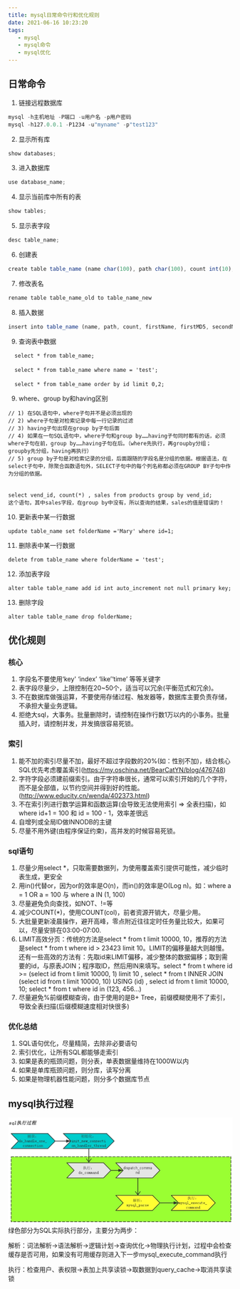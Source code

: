 ```yaml
---
title: mysql日常命令行和优化规则
date: 2021-06-16 10:23:20
tags:
   - mysql
   - mysql命令
   - mysql优化
---
```


## 日常命令

1. 链接远程数据库

```js
mysql -h主机地址 -P端口 -u用户名 -p用户密码
mysql -h127.0.0.1 -P1234 -u"myname" -p"test123"
```



2. 显示所有库

```js
show databases;
```



3. 进入数据库

```js
use database_name;
```



4. 显示当前库中所有的表

```js
show tables;
```



5. 显示表字段

```js
desc table_name;
```



6. 创建表

```js
create table table_name (name char(100), path char(100), count int(10), firstName char(100), firstMD5 char(100), secondName char(100), secondMD5 char(100), thirdName char(100), thirdMD5 char(100));
```



7. 修改表名

```js
rename table table_name_old to table_name_new
```



8. 插入数据

```js
insert into table_name (name, path, count, firstName, firstMD5, secondName, secondMD5, thirdName, thirdMD5) VALUES ('test', 'test', 1, 'name1', 'md1', 'name2', 'md2', 'name3', 'md3');
```



9. 查询表中数据

```mysql
  select * from table_name;

  select * from table_name where name = 'test';

  select * from table_name order by id limit 0,2;
```

9. where、group by和having区别

```mysql
// 1) 在SQL语句中，where子句并不是必须出现的
// 2) where子句是对检索记录中每一行记录的过滤
// 3) having子句出现在group by子句后面
// 4) 如果在一句SQL语句中，where子句和group by……having子句同时都有的话，必须where子句在前，group by……having子句在后。（where先执行，再groupby分组；groupby先分组，having再执行）
// 5) group by子句是对检索记录的分组，后面跟随的字段名是分组的依据。根据语法，在select子句中，除聚合函数语句外，SELECT子句中的每个列名称都必须在GROUP BY子句中作为分组的依据。


select vend_id, count(*) , sales from products group by vend_id;
这个语句，其中sales字段，在group by中没有，所以查询的结果，sales的值是错误的！

```



10. 更新表中某一行数据

```mysql
update table_name set folderName ='Mary' where id=1;
```



11. 删除表中某一行数据

```mysql
delete from table_name where folderName = 'test';
```



12. 添加表字段

```mysql
alter table table_name add id int auto_increment not null primary key;
```



13. 删除字段

```mysql
alter table table_name drop folderName;
```

## 优化规则
### 核心
1. 字段名不要使用‘key' ‘index’ ‘like’‘time’ 等等关键字
2. 表字段尽量少，上限控制在20~50个，适当可以冗余(平衡范式和冗余)。
3. 不在数据库做强运算，不要使用存储过程、触发器等，数据库主要负责存储，不承担大量业务逻辑。
4. 拒绝大sql，大事务。批量删除时，请控制在操作行数1万以内的小事务。批量插入时，请控制并发，并发搞很容易死锁。

### 索引
1. 能不加的索引尽量不加，最好不超过字段数的20%(如：性别不加)，结合核心SQL优先考虑覆盖索引(https://my.oschina.net/BearCatYN/blog/476748)
2. 字符字段必须建前缀索引。由于字符串很长，通常可以索引开始的几个字符，而不是全部值，以节约空间并得到好的性能。(http://www.educity.cn/wenda/402373.html)
4. 不在索引列进行数学运算和函数运算(会导致无法使用索引 => 全表扫描)，如where id+1 = 100 和 id = 100 - 1，效率差很远
5. 自增列或全局ID做INNODB的主键
6. 尽量不用外键(由程序保证约束)，高并发的时候容易死锁。

### sql语句
1. 尽量少用select *，只取需要数据列，为使用覆盖索引提供可能性，减少临时表生成，更安全
2. 用in()代替or，因为or的效率是O(n)，而in()的效率是O(Log n)。如：where a = 1 OR a = 100 与 where a IN (1, 100)
3. 尽量避免负向查找，如NOT、!=等
4. 减少COUNT(*)，使用COUNT(col)，前者资源开销大，尽量少用。
5. 大批量更新凌晨操作，避开高峰，零点附近往往定时任务量比较大，如果可以，尽量安排在03:00-07:00.
6. LIMIT高效分页：传统的方法是select * from t limit 10000, 10，推荐的方法是select * from t where id > 23423 limit 10。LIMIT的偏移量越大则越慢。还有一些高效的方法有：先取id来LIMIT偏移，减少整体的数据偏移；取到需要的id，与原表JOIN；程序取ID，然后用IN来填写。select * from t where id >= (select id from t limit 10000, 1) limit 10 , select * from t INNER JOIN (select id from t limit 10000, 10) USING (id) , select id from t limit 10000, 10; select * from t where id in (123, 456...)
7. 尽量避免%前缀模糊查询，由于使用的是B+ Tree，前缀模糊使用不了索引，导致全表扫描(后缀模糊速度相对快很多)

### 优化总结
1. SQL语句优化，尽量精简，去除非必要语句
2. 索引优化，让所有SQL都能够走索引
3. 如果是表的瓶颈问题，则分表，单表数据量维持在1000W以内
4. 如果是单库瓶颈问题，则分库，读写分离
5. 如果是物理机器性能问题，则分多个数据库节点

## mysql执行过程
<img src="/img/mysql.png" alt="" />  
绿色部分为SQL实际执行部分，主要分为两步：

解析：词法解析->语法解析->逻辑计划->查询优化->物理执行计划，过程中会检查缓存是否可用，如果没有可用缓存则进入下一步mysql_execute_command执行

执行：检查用户、表权限->表加上共享读锁->取数据到query_cache->取消共享读锁